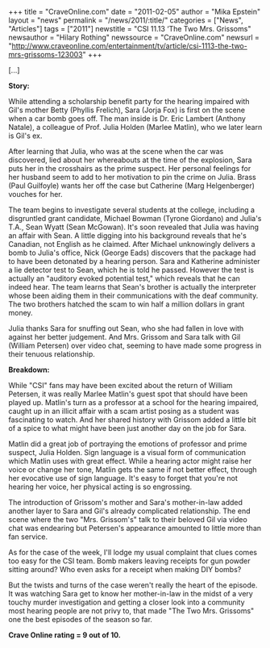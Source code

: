 +++
title = "CraveOnline.com"
date = "2011-02-05"
author = "Mika Epstein"
layout = "news"
permalink = "/news/2011/:title/"
categories = ["News", "Articles"]
tags = ["2011"]
newstitle = "CSI 11.13 &#8216;The Two Mrs. Grissoms"
newsauthor = "Hilary Rothing"
newssource = "CraveOnline.com"
newsurl = "http://www.craveonline.com/entertainment/tv/article/csi-1113-the-two-mrs-grissoms-123003"
+++

[...]

**Story:**

While attending a scholarship benefit party for the hearing impaired with Gil's mother Betty (Phyllis Frelich), Sara (Jorja Fox) is first on the scene when a car bomb goes off. The man inside is Dr. Eric Lambert (Anthony Natale), a colleague of Prof. Julia Holden (Marlee Matlin), who we later learn is Gil's ex.

After learning that Julia, who was at the scene when the car was discovered, lied about her whereabouts at the time of the explosion, Sara puts her in the crosshairs as the prime suspect. Her personal feelings for her husband seem to add to her motivation to pin the crime on Julia. Brass (Paul Guilfoyle) wants her off the case but Catherine (Marg Helgenberger) vouches for her.

The team begins to investigate several students at the college, including a disgruntled grant candidate, Michael Bowman (Tyrone Giordano) and Julia's T.A., Sean Wyatt (Sean McGowan). It's soon revealed that Julia was having an affair with Sean. A little digging into his background reveals that he's Canadian, not English as he claimed. After Michael unknowingly delivers a bomb to Julia's office, Nick (George Eads) discovers that the package had to have been detonated by a hearing person. Sara and Katherine administer a lie detector test to Sean, which he is told he passed. However the test is actually an "auditory evoked potential test," which reveals that he can indeed hear. The team learns that Sean's brother is actually the interpreter whose been aiding them in their communications with the deaf community. The two brothers hatched the scam to win half a million dollars in grant money. 

Julia thanks Sara for snuffing out Sean, who she had fallen in love with against her better judgement. And Mrs. Grissom and Sara talk with Gil (William Petersen) over video chat, seeming to have made some progress in their tenuous relationship.

**Breakdown:**

While "CSI" fans may have been excited about the return of William Petersen, it was really Marlee Matlin's guest spot that should have been played up. Matlin's turn as a professor at a school for the hearing impaired, caught up in an illicit affair with a scam artist posing as a student was fascinating to watch. And her shared history with Grissom added a little bit of a spice to what might have been just another day on the job for Sara.

Matlin did a great job of portraying the emotions of professor and prime suspect, Julia Holden. Sign language is a visual form of communication which Matlin uses with great effect. While a hearing actor might raise her voice or change her tone, Matlin gets the same if not better effect, through her evocative use of sign language. It's easy to forget that you're not hearing her voice, her physical acting is so engrossing.

The introduction of Grissom's mother and Sara's mother-in-law added another layer to Sara and Gil's already complicated relationship. The end scene where the two "Mrs. Grissom's" talk to their beloved Gil via video chat was endearing but Petersen's appearance amounted to little more than fan service.

As for the case of the week, I'll lodge my usual complaint that clues comes too easy for the CSI team. Bomb makers leaving receipts for gun powder sitting around? Who even asks for a receipt when making DIY bombs? 

But the twists and turns of the case weren't really the heart of the episode. It was watching Sara get to know her mother-in-law in the midst of a very touchy murder investigation and getting a closer look into a community most hearing people are not privy to, that made "The Two Mrs. Grissoms" one the best episodes of the season so far.

**Crave Online rating = 9 out of 10.**

